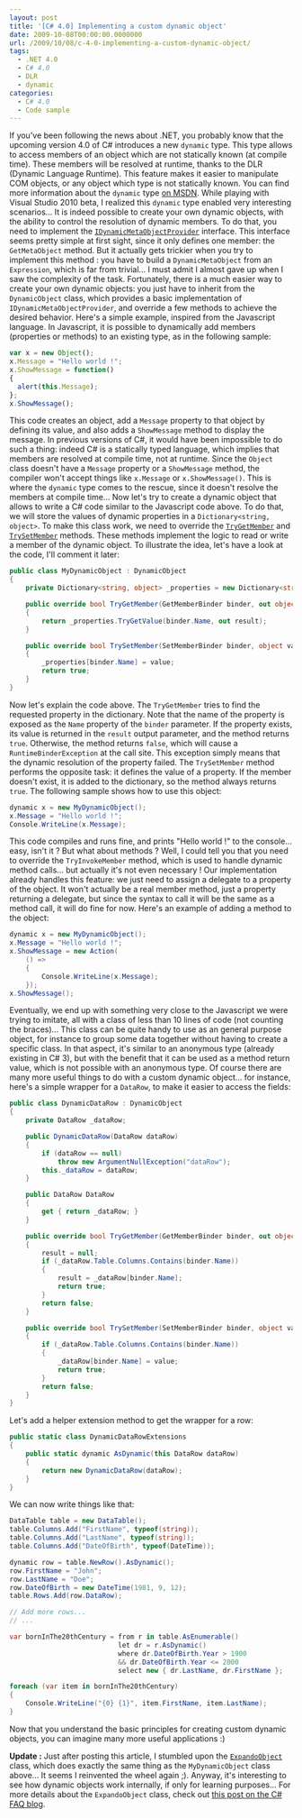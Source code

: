 ```yaml
---
layout: post
title: '[C# 4.0] Implementing a custom dynamic object'
date: 2009-10-08T00:00:00.0000000
url: /2009/10/08/c-4-0-implementing-a-custom-dynamic-object/
tags:
  - .NET 4.0
  - C# 4.0
  - DLR
  - dynamic
categories:
  - C# 4.0
  - Code sample
---
```


If you've been following the news about .NET, you probably know that the upcoming version 4.0 of C# introduces a new `dynamic` type. This type allows to access members of an object which are not statically known (at compile time). These members will be resolved at runtime, thanks to the DLR (Dynamic Language Runtime). This feature makes it easier to manipulate COM objects, or any object which type is not statically known. You can find more information about the `dynamic` type [on MSDN](http://msdn.microsoft.com/en-us/library/dd264736%28VS.100%29.aspx).  While playing with Visual Studio 2010 beta, I realized this `dynamic` type enabled very interesting scenarios... It is indeed possible to create your own dynamic objects, with the ability to control the resolution of dynamic members. To do that, you need to implement the [`IDynamicMetaObjectProvider`](http://msdn.microsoft.com/en-us/library/system.dynamic.idynamicmetaobjectprovider%28VS.100%29.aspx) interface. This interface seems pretty simple at first sight, since it only defines one member: the `GetMetaObject` method. But it actually gets trickier when you try to implement this method : you have to build a `DynamicMetaObject` from an `Expression`, which is far from trivial... I must admit I almost gave up when I saw the complexity of the task.  Fortunately, there is a much easier way to create your own dynamic objects: you just have to inherit from the `DynamicObject` class, which provides a basic implementation of `IDynamicMetaObjectProvider`, and override a few methods to achieve the desired behavior.  Here's a simple example, inspired from the Javascript language. In Javascript, it is possible to dynamically add members (properties or methods) to an existing type, as in the following sample:  
```javascript
var x = new Object();
x.Message = "Hello world !";
x.ShowMessage = function()
{
  alert(this.Message);
};
x.ShowMessage();
```
  This code creates an object, add a `Message` property to that object by defining its value, and also adds a `ShowMessage` method to display the message.  In previous versions of C#, it would have been impossible to do such a thing: indeed C# is a statically typed language, which implies that members are resolved at compile time, not at runtime. Since the `Object` class doesn't have a `Message` property or a `ShowMessage` method, the compiler won't accept things like `x.Message` or `x.ShowMessage()`. This is where the `dynamic` type comes to the rescue, since it doesn't resolve the members at compile time...  Now let's try to create a dynamic object that allows to write a C# code similar to the Javascript code above. To do that, we will store the values of dynamic properties in a `Dictionary<string, object>`. To make this class work, we need to override the [`TryGetMember`](http://msdn.microsoft.com/en-us/library/system.dynamic.dynamicobject.trygetmember%28VS.100%29.aspx) and [`TrySetMember`](http://msdn.microsoft.com/en-us/library/system.dynamic.dynamicobject.trygetmember%28VS.100%29.aspx) methods. These methods implement the logic to read or write a member of the dynamic object. To illustrate the idea, let's have a look at the code, I'll comment it later:  
```csharp
public class MyDynamicObject : DynamicObject
{
    private Dictionary<string, object> _properties = new Dictionary<string, object>();

    public override bool TryGetMember(GetMemberBinder binder, out object result)
    {
        return _properties.TryGetValue(binder.Name, out result);
    }

    public override bool TrySetMember(SetMemberBinder binder, object value)
    {
        _properties[binder.Name] = value;
        return true;
    }
}
```
  Now let's explain the code above. The `TryGetMember` tries to find the requested property in the dictionary. Note that the name of the property is exposed as the `Name` property of the `binder` parameter. If the property exists, its value is returned in the `result` output parameter, and the method returns `true`. Otherwise, the method returns `false`, which will cause a `RuntimeBinderException` at the call site. This exception simply means that the dynamic resolution of the property failed.  The `TrySetMember` method performs the opposite task: it defines the value of a property. If the member doesn't exist, it is added to the dictionary, so the method always returns `true`.  The following sample shows how to use this object:  
```csharp
dynamic x = new MyDynamicObject();
x.Message = "Hello world !";
Console.WriteLine(x.Message);
```
  This code compiles and runs fine, and prints "Hello world !" to the console... easy, isn't it ?  But what about methods ? Well, I could tell you that you need to override the `TryInvokeMember` method, which is used to handle dynamic method calls... but actually it's not even necessary ! Our implementation already handles this feature: we just need to assign a delegate to a property of the object. It won't actually be a real member method, just a property returning a delegate, but since the syntax to call it will be the same as a method call, it will do fine for now. Here's an example of adding a method to the object:  
```csharp
dynamic x = new MyDynamicObject();
x.Message = "Hello world !";
x.ShowMessage = new Action(
    () =>
    {
        Console.WriteLine(x.Message);
    });
x.ShowMessage();
```
  Eventually, we end up with something very close to the Javascript we were trying to imitate, all with a class of less than 10 lines of code (not counting the braces)...  This class can be quite handy to use as an general purpose object, for instance to group some data together without having to create a specific class. In that aspect, it's similar to an anonymous type (already existing in C# 3), but with the benefit that it can be used as a method return value, which is not possible with an anonymous type.  Of course there are many more useful things to do with a custom dynamic object... for instance, here's a simple wrapper for a `DataRow`, to make it easier to access the fields:  
```csharp
public class DynamicDataRow : DynamicObject
{
    private DataRow _dataRow;

    public DynamicDataRow(DataRow dataRow)
    {
        if (dataRow == null)
            throw new ArgumentNullException("dataRow");
        this._dataRow = dataRow;
    }

    public DataRow DataRow
    {
        get { return _dataRow; }
    }

    public override bool TryGetMember(GetMemberBinder binder, out object result)
    {
        result = null;
        if (_dataRow.Table.Columns.Contains(binder.Name))
        {
            result = _dataRow[binder.Name];
            return true;
        }
        return false;
    }

    public override bool TrySetMember(SetMemberBinder binder, object value)
    {
        if (_dataRow.Table.Columns.Contains(binder.Name))
        {
            _dataRow[binder.Name] = value;
            return true;
        }
        return false;
    }
}
```

Let's add a helper extension method to get the wrapper for a row:

```csharp
public static class DynamicDataRowExtensions
{
    public static dynamic AsDynamic(this DataRow dataRow)
    {
        return new DynamicDataRow(dataRow);
    }
}
```

We can now write things like that:

```csharp
DataTable table = new DataTable();
table.Columns.Add("FirstName", typeof(string));
table.Columns.Add("LastName", typeof(string));
table.Columns.Add("DateOfBirth", typeof(DateTime));

dynamic row = table.NewRow().AsDynamic();
row.FirstName = "John";
row.LastName = "Doe";
row.DateOfBirth = new DateTime(1981, 9, 12);
table.Rows.Add(row.DataRow);

// Add more rows...
// ...

var bornInThe20thCentury = from r in table.AsEnumerable()
                           let dr = r.AsDynamic()
                           where dr.DateOfBirth.Year > 1900
                           && dr.DateOfBirth.Year <= 2000
                           select new { dr.LastName, dr.FirstName };

foreach (var item in bornInThe20thCentury)
{
    Console.WriteLine("{0} {1}", item.FirstName, item.LastName);
}
```
  Now that you understand the basic principles for creating custom dynamic objects, you can imagine many more useful applications :)

  **Update :** Just after posting this article, I stumbled upon the [`ExpandoObject`](http://msdn.microsoft.com/en-us/library/system.dynamic.expandoobject%28VS.100%29.aspx) class, which does exactly the same thing as the `MyDynamicObject` class above... It seems I reinvented the wheel again ;). Anyway, it's interesting to see how dynamic objects work internally, if only for learning purposes... For more details about the `ExpandoObject` class, check out [this post on the C# FAQ blog](https://devblogs.microsoft.com/visualstudio/dynamic-in-c-4-0-introducing-the-expandoobject/).

